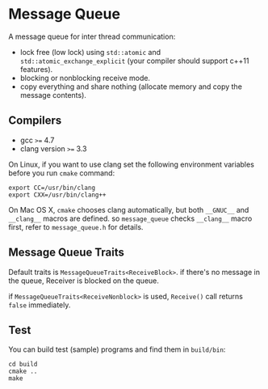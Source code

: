 # Message Queue

A message queue for inter thread communication:

* lock free (low lock) using `std::atomic` and `std::atomic_exchange_explicit`
(your compiler should support c++11 features).
* blocking or nonblocking receive mode.
* copy everything and share nothing
(allocate memory and copy the message contents).

## Compilers

* gcc `>=` 4.7
* clang version `>=` 3.3

On Linux, if you want to use clang set the following environment variables
before you run `cmake` command:

    export CC=/usr/bin/clang
    export CXX=/usr/bin/clang++

On Mac OS X, `cmake` chooses clang automatically, but both `__GNUC__` and
`__clang__` macros are defined. so `message_queue` checks `__clang__` macro
first, refer to `message_queue.h` for details.


## Message Queue Traits

Default traits is `MessageQueueTraits<ReceiveBlock>`.
if there's no message in the queue, Receiver is blocked on the queue.

if `MessageQueueTraits<ReceiveNonblock>` is used, `Receive()` call returns
`false` immediately.

## Test

You can build test (sample) programs and find them in `build/bin`:

    cd build
    cmake ..
    make
